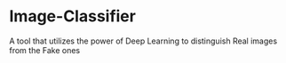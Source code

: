 # Image-Classifier
A tool that utilizes the power of Deep Learning to distinguish Real images from the Fake ones
